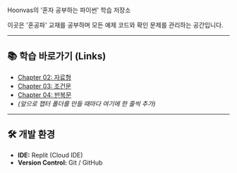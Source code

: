 # 
Hoonvas의 '혼자 공부하는 파이썬' 학습 저장소

이곳은 '혼공파' 교재를 공부하며 모든 예제 코드와 확인 문제를 관리하는 공간입니다.

---

## 📚 학습 바로가기 (Links)

* [Chapter 02: 자료형](./chapter_02)
* [Chapter 03: 조건문](./chapter_03)
* [Chapter 04: 반복문](./chapter_04)
* *(앞으로 챕터 폴더를 만들 때마다 여기에 한 줄씩 추가)*

---

## 🛠 개발 환경
* **IDE:** Replit (Cloud IDE)
* **Version Control:** Git / GitHub
